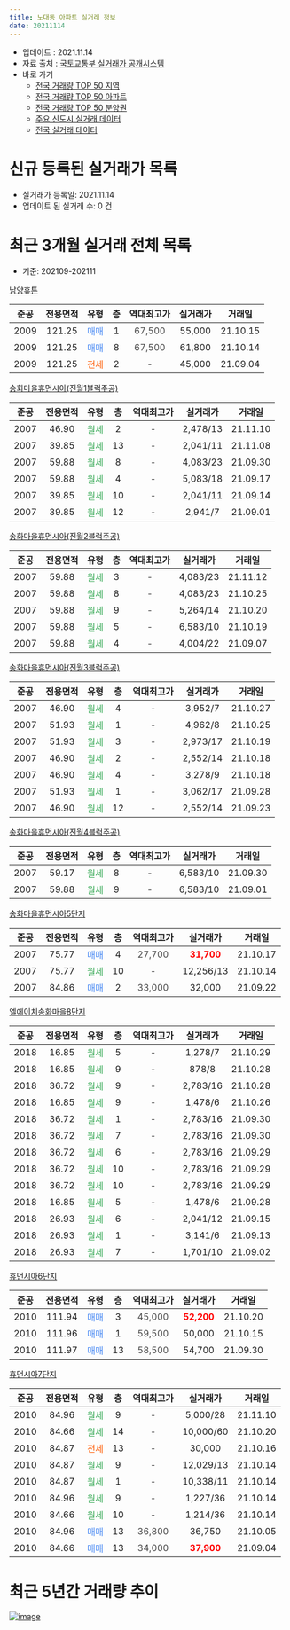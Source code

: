 ```yaml
---
title: 노대동 아파트 실거래 정보
date: 20211114
---
```


* 업데이트 : 2021.11.14
* 자료 출처 : [국토교통부 실거래가 공개시스템](http://rt.molit.go.kr)
* 바로 가기
    * [전국 거래량 TOP 50 지역](https://apt-info.github.io/apt-trade-info/tr)
    * [전국 거래량 TOP 50 아파트](https://apt-info.github.io/apt-trade-info/ta)
    * [전국 거래량 TOP 50 분양권](https://apt-info.github.io/apt-trade-info/tb)
    * [주요 신도시 실거래 데이터](https://apt-info.github.io/apt-trade-info/newtown)
    * [전국 실거래 데이터](https://apt-info.github.io/apt-trade-info/all)



<script async src="https://pagead2.googlesyndication.com/pagead/js/adsbygoogle.js"></script>
<!-- 기본광고 -->
<ins class="adsbygoogle"
     style="display:block"
     data-ad-client="ca-pub-1142216861245946"
     data-ad-slot="4805727019"
     data-ad-format="auto"
     data-full-width-responsive="true"></ins>
<script>
     (adsbygoogle = window.adsbygoogle || []).push({});
</script>


# 신규 등록된 실거래가 목록

* 실거래가 등록일: 2021.11.14
* 업데이트 된 실거래 수: 0 건




<script async src="https://pagead2.googlesyndication.com/pagead/js/adsbygoogle.js"></script>
<!-- 기본광고 -->
<ins class="adsbygoogle"
     style="display:block"
     data-ad-client="ca-pub-1142216861245946"
     data-ad-slot="4805727019"
     data-ad-format="auto"
     data-full-width-responsive="true"></ins>
<script>
     (adsbygoogle = window.adsbygoogle || []).push({});
</script>


# 최근 3개월 실거래 전체 목록
* 기준: 202109-202111


[남양휴튼](https://search.naver.com/search.naver?query=%EB%82%A8%EC%96%91%ED%9C%B4%ED%8A%BC)

|준공|전용면적|유형|층|역대최고가|실거래가|거래일|
|:---:|:---:|:---:|:---:|:---:|:---:|:---:|
|2009|121.25|<span style="color:#4285F3">매매</span>|1|<span style="color:#444444">67,500</span>|55,000|21.10.15|
|2009|121.25|<span style="color:#4285F3">매매</span>|8|<span style="color:#444444">67,500</span>|61,800|21.10.14|
|2009|121.25|<span style="color:#FF5A00">전세</span>|2|<span style="color:#444444">-</span>|45,000|21.09.04|

[송화마을휴먼시아(진월1블럭주공)](https://search.naver.com/search.naver?query=%EC%86%A1%ED%99%94%EB%A7%88%EC%9D%84%ED%9C%B4%EB%A8%BC%EC%8B%9C%EC%95%84%28%EC%A7%84%EC%9B%941%EB%B8%94%EB%9F%AD%EC%A3%BC%EA%B3%B5%29)

|준공|전용면적|유형|층|역대최고가|실거래가|거래일|
|:---:|:---:|:---:|:---:|:---:|:---:|:---:|
|2007|46.90|<span style="color:#34A853">월세</span>|2|<span style="color:#444444">-</span>|2,478/13|21.11.10|
|2007|39.85|<span style="color:#34A853">월세</span>|13|<span style="color:#444444">-</span>|2,041/11|21.11.08|
|2007|59.88|<span style="color:#34A853">월세</span>|8|<span style="color:#444444">-</span>|4,083/23|21.09.30|
|2007|59.88|<span style="color:#34A853">월세</span>|4|<span style="color:#444444">-</span>|5,083/18|21.09.17|
|2007|39.85|<span style="color:#34A853">월세</span>|10|<span style="color:#444444">-</span>|2,041/11|21.09.14|
|2007|39.85|<span style="color:#34A853">월세</span>|12|<span style="color:#444444">-</span>|2,941/7|21.09.01|

[송화마을휴먼시아(진월2블럭주공)](https://search.naver.com/search.naver?query=%EC%86%A1%ED%99%94%EB%A7%88%EC%9D%84%ED%9C%B4%EB%A8%BC%EC%8B%9C%EC%95%84%28%EC%A7%84%EC%9B%942%EB%B8%94%EB%9F%AD%EC%A3%BC%EA%B3%B5%29)

|준공|전용면적|유형|층|역대최고가|실거래가|거래일|
|:---:|:---:|:---:|:---:|:---:|:---:|:---:|
|2007|59.88|<span style="color:#34A853">월세</span>|3|<span style="color:#444444">-</span>|4,083/23|21.11.12|
|2007|59.88|<span style="color:#34A853">월세</span>|8|<span style="color:#444444">-</span>|4,083/23|21.10.25|
|2007|59.88|<span style="color:#34A853">월세</span>|9|<span style="color:#444444">-</span>|5,264/14|21.10.20|
|2007|59.88|<span style="color:#34A853">월세</span>|5|<span style="color:#444444">-</span>|6,583/10|21.10.19|
|2007|59.88|<span style="color:#34A853">월세</span>|4|<span style="color:#444444">-</span>|4,004/22|21.09.07|

[송화마을휴먼시아(진월3블럭주공)](https://search.naver.com/search.naver?query=%EC%86%A1%ED%99%94%EB%A7%88%EC%9D%84%ED%9C%B4%EB%A8%BC%EC%8B%9C%EC%95%84%28%EC%A7%84%EC%9B%943%EB%B8%94%EB%9F%AD%EC%A3%BC%EA%B3%B5%29)

|준공|전용면적|유형|층|역대최고가|실거래가|거래일|
|:---:|:---:|:---:|:---:|:---:|:---:|:---:|
|2007|46.90|<span style="color:#34A853">월세</span>|4|<span style="color:#444444">-</span>|3,952/7|21.10.27|
|2007|51.93|<span style="color:#34A853">월세</span>|1|<span style="color:#444444">-</span>|4,962/8|21.10.25|
|2007|51.93|<span style="color:#34A853">월세</span>|3|<span style="color:#444444">-</span>|2,973/17|21.10.19|
|2007|46.90|<span style="color:#34A853">월세</span>|2|<span style="color:#444444">-</span>|2,552/14|21.10.18|
|2007|46.90|<span style="color:#34A853">월세</span>|4|<span style="color:#444444">-</span>|3,278/9|21.10.18|
|2007|51.93|<span style="color:#34A853">월세</span>|1|<span style="color:#444444">-</span>|3,062/17|21.09.28|
|2007|46.90|<span style="color:#34A853">월세</span>|12|<span style="color:#444444">-</span>|2,552/14|21.09.23|

[송화마을휴먼시아(진월4블럭주공)](https://search.naver.com/search.naver?query=%EC%86%A1%ED%99%94%EB%A7%88%EC%9D%84%ED%9C%B4%EB%A8%BC%EC%8B%9C%EC%95%84%28%EC%A7%84%EC%9B%944%EB%B8%94%EB%9F%AD%EC%A3%BC%EA%B3%B5%29)

|준공|전용면적|유형|층|역대최고가|실거래가|거래일|
|:---:|:---:|:---:|:---:|:---:|:---:|:---:|
|2007|59.17|<span style="color:#34A853">월세</span>|8|<span style="color:#444444">-</span>|6,583/10|21.09.30|
|2007|59.88|<span style="color:#34A853">월세</span>|9|<span style="color:#444444">-</span>|6,583/10|21.09.01|

[송화마을휴먼시아5단지](https://search.naver.com/search.naver?query=%EC%86%A1%ED%99%94%EB%A7%88%EC%9D%84%ED%9C%B4%EB%A8%BC%EC%8B%9C%EC%95%845%EB%8B%A8%EC%A7%80)

|준공|전용면적|유형|층|역대최고가|실거래가|거래일|
|:---:|:---:|:---:|:---:|:---:|:---:|:---:|
|2007|75.77|<span style="color:#4285F3">매매</span>|4|<span style="color:#444444">27,700</span>|<b><span style="color:#FF0000">31,700</span></b>|21.10.17|
|2007|75.77|<span style="color:#34A853">월세</span>|10|<span style="color:#444444">-</span>|12,256/13|21.10.14|
|2007|84.86|<span style="color:#4285F3">매매</span>|2|<span style="color:#444444">33,000</span>|32,000|21.09.22|

[엘에이치송화마을8단지](https://search.naver.com/search.naver?query=%EC%97%98%EC%97%90%EC%9D%B4%EC%B9%98%EC%86%A1%ED%99%94%EB%A7%88%EC%9D%848%EB%8B%A8%EC%A7%80)

|준공|전용면적|유형|층|역대최고가|실거래가|거래일|
|:---:|:---:|:---:|:---:|:---:|:---:|:---:|
|2018|16.85|<span style="color:#34A853">월세</span>|5|<span style="color:#444444">-</span>|1,278/7|21.10.29|
|2018|16.85|<span style="color:#34A853">월세</span>|9|<span style="color:#444444">-</span>|878/8|21.10.28|
|2018|36.72|<span style="color:#34A853">월세</span>|9|<span style="color:#444444">-</span>|2,783/16|21.10.28|
|2018|16.85|<span style="color:#34A853">월세</span>|9|<span style="color:#444444">-</span>|1,478/6|21.10.26|
|2018|36.72|<span style="color:#34A853">월세</span>|1|<span style="color:#444444">-</span>|2,783/16|21.09.30|
|2018|36.72|<span style="color:#34A853">월세</span>|7|<span style="color:#444444">-</span>|2,783/16|21.09.30|
|2018|36.72|<span style="color:#34A853">월세</span>|6|<span style="color:#444444">-</span>|2,783/16|21.09.29|
|2018|36.72|<span style="color:#34A853">월세</span>|10|<span style="color:#444444">-</span>|2,783/16|21.09.29|
|2018|36.72|<span style="color:#34A853">월세</span>|10|<span style="color:#444444">-</span>|2,783/16|21.09.29|
|2018|16.85|<span style="color:#34A853">월세</span>|5|<span style="color:#444444">-</span>|1,478/6|21.09.28|
|2018|26.93|<span style="color:#34A853">월세</span>|6|<span style="color:#444444">-</span>|2,041/12|21.09.15|
|2018|26.93|<span style="color:#34A853">월세</span>|1|<span style="color:#444444">-</span>|3,141/6|21.09.13|
|2018|26.93|<span style="color:#34A853">월세</span>|7|<span style="color:#444444">-</span>|1,701/10|21.09.02|

[휴먼시아6단지](https://search.naver.com/search.naver?query=%ED%9C%B4%EB%A8%BC%EC%8B%9C%EC%95%846%EB%8B%A8%EC%A7%80)

|준공|전용면적|유형|층|역대최고가|실거래가|거래일|
|:---:|:---:|:---:|:---:|:---:|:---:|:---:|
|2010|111.94|<span style="color:#4285F3">매매</span>|3|<span style="color:#444444">45,000</span>|<b><span style="color:#FF0000">52,200</span></b>|21.10.20|
|2010|111.96|<span style="color:#4285F3">매매</span>|1|<span style="color:#444444">59,500</span>|50,000|21.10.15|
|2010|111.97|<span style="color:#4285F3">매매</span>|13|<span style="color:#444444">58,500</span>|54,700|21.09.30|


<script async src="https://pagead2.googlesyndication.com/pagead/js/adsbygoogle.js"></script>
<!-- 기본광고 -->
<ins class="adsbygoogle"
     style="display:block"
     data-ad-client="ca-pub-1142216861245946"
     data-ad-slot="4805727019"
     data-ad-format="auto"
     data-full-width-responsive="true"></ins>
<script>
     (adsbygoogle = window.adsbygoogle || []).push({});
</script>


[휴먼시아7단지](https://search.naver.com/search.naver?query=%ED%9C%B4%EB%A8%BC%EC%8B%9C%EC%95%847%EB%8B%A8%EC%A7%80)

|준공|전용면적|유형|층|역대최고가|실거래가|거래일|
|:---:|:---:|:---:|:---:|:---:|:---:|:---:|
|2010|84.96|<span style="color:#34A853">월세</span>|9|<span style="color:#444444">-</span>|5,000/28|21.11.10|
|2010|84.66|<span style="color:#34A853">월세</span>|14|<span style="color:#444444">-</span>|10,000/60|21.10.20|
|2010|84.87|<span style="color:#FF5A00">전세</span>|13|<span style="color:#444444">-</span>|30,000|21.10.16|
|2010|84.87|<span style="color:#34A853">월세</span>|9|<span style="color:#444444">-</span>|12,029/13|21.10.14|
|2010|84.87|<span style="color:#34A853">월세</span>|1|<span style="color:#444444">-</span>|10,338/11|21.10.14|
|2010|84.96|<span style="color:#34A853">월세</span>|9|<span style="color:#444444">-</span>|1,227/36|21.10.14|
|2010|84.66|<span style="color:#34A853">월세</span>|10|<span style="color:#444444">-</span>|1,214/36|21.10.14|
|2010|84.96|<span style="color:#4285F3">매매</span>|13|<span style="color:#444444">36,800</span>|36,750|21.10.05|
|2010|84.66|<span style="color:#4285F3">매매</span>|13|<span style="color:#444444">34,000</span>|<b><span style="color:#FF0000">37,900</span></b>|21.09.04|



<script async src="https://pagead2.googlesyndication.com/pagead/js/adsbygoogle.js"></script>
<!-- 기본광고 -->
<ins class="adsbygoogle"
     style="display:block"
     data-ad-client="ca-pub-1142216861245946"
     data-ad-slot="4805727019"
     data-ad-format="auto"
     data-full-width-responsive="true"></ins>
<script>
     (adsbygoogle = window.adsbygoogle || []).push({});
</script>


# 최근 5년간 거래량 추이


<div style="width:100%;">
    <canvas id="deal_progress" height="200"></canvas>
</div>

<script>
new Chart(document.getElementById("deal_progress"), {
    type: 'line',
    data: {
        labels: ['16.01','16.02','16.03','16.04','16.05','16.06','16.07','16.08','16.09','16.10','16.11','16.12','17.01','17.02','17.03','17.04','17.05','17.06','17.07','17.08','17.09','17.10','17.11','17.12','18.01','18.02','18.03','18.04','18.05','18.06','18.07','18.08','18.09','18.10','18.11','18.12','19.01','19.02','19.03','19.04','19.05','19.06','19.07','19.08','19.09','19.10','19.11','19.12','20.01','20.02','20.03','20.04','20.05','20.06','20.07','20.08','20.09','20.10','20.11','20.12','21.01','21.02','21.03','21.04','21.05','21.06','21.07','21.08','21.09','21.10','21.11'],
        datasets: [{
            label: '매매/분양권',
            data: [6,4,12,10,4,4,9,12,10,14,10,5,1,3,8,3,5,7,6,6,4,5,10,6,8,15,9,7,13,11,14,20,25,12,11,8,4,7,4,8,14,12,10,6,11,4,6,7,5,10,7,6,7,17,6,10,15,16,27,23,8,6,6,6,14,17,6,6,3,6,0],
            borderColor: "rgba(66, 133, 243, 1)",
            backgroundColor: "rgba(66, 133, 243, 0.05)",
            borderWidth: 1,
            pointRadius: 0,
            fill: false,
            lineTension: 0
        },{
            label: '전/월세',
            data: [79,11,15,9,11,8,15,16,17,9,14,14,15,8,11,9,9,6,13,13,12,12,10,24,62,10,15,13,15,16,11,17,14,17,27,20,31,13,25,13,13,33,19,21,14,25,13,30,68,14,7,19,22,22,8,24,24,20,20,25,21,59,13,29,16,9,21,11,19,19,4],
            borderColor: "rgba(255, 90, 0, 1)",
            backgroundColor: "rgba(255, 90, 0, 0.05)",
            borderWidth: 1,
            pointRadius: 0,
            fill: false,
            lineTension: 0
        },{
            label: '합계',
            data: [85,15,27,19,15,12,24,28,27,23,24,19,16,11,19,12,14,13,19,19,16,17,20,30,70,25,24,20,28,27,25,37,39,29,38,28,35,20,29,21,27,45,29,27,25,29,19,37,73,24,14,25,29,39,14,34,39,36,47,48,29,65,19,35,30,26,27,17,22,25,4],
            borderColor: "rgba(0, 0, 0, 1)",
            backgroundColor: "rgba(0, 0, 0, 0.03)",
            borderWidth: 0.1,
            pointRadius: 0,
            fill: true,
            lineTension: 0
        }
        ]
    },
    options: {
        responsive: true,
        title: {
            display: false
        },
        tooltips: {
            mode: 'index',
            intersect: false
        },
        hover: {
            mode: 'nearest',
            intersect: true
        },
        scales: {
            xAxes: [{
                display: true,
                scaleLabel: {
                    display: true,
                    labelString: '년/월'
                }
            }],
            yAxes: [{
                display: true,
                ticks: {
                    suggestedMin: 0,
                },
                scaleLabel: {
                    display: true,
                    labelString: '실거래 수'
                }
            }]
        }
    }
});

</script>


[![image](https://apt-info.github.io/images/2020-01-03-apt-trade-info/1024x500.png)](https://play.google.com/store/apps/details?id=com.aptinfo.apttradeinfo)

